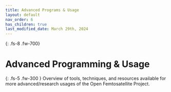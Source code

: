 ```yaml
---
title: Advanced Programs & Usage
layout: default
nav_order: 6
has_children: true
last_modified_date: March 29th, 2024
---
```


{: .fs-8 .fw-700}
# Advanced Programming & Usage

{: .fs-5 .fw-300 }
Overview of tools, techniques, and resources available for more advanced/research usages of the Open Femtosatellite Project.
